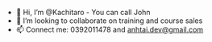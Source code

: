 - 👋 Hi, I’m @Kachitaro - You can call John
- 💞️ I’m looking to collaborate on training and course sales
- 📫 Connect me: 0392011478 and anhtai.dev@gmail.com
